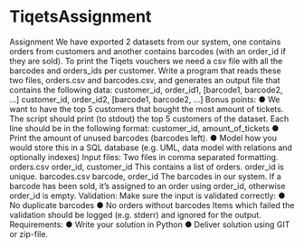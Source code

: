 # TiqetsAssignment

Assignment
We have exported 2 datasets from our system, one contains orders from customers and another contains barcodes (with an order_id if they are sold).
To print the Tiqets vouchers we need a csv file with all the barcodes and orders_ids per customer.
Write a program that reads these two files, orders.csv and barcodes.csv, and generates an output file that contains the following data:
customer_id, order_id1, [barcode1, barcode2, ...] customer_id, order_id2, [barcode1, barcode2, ...]
Bonus points:
● We want to have the top 5 customers that bought the most amount of tickets.
The script should print (to stdout) the top 5 customers of the dataset. Each line should be in the following format:
customer_id, amount_of_tickets
● Print the amount of unused barcodes (barcodes left).
● Model how you would store this in a SQL database (e.g. UML, data model with
relations and optionally indexes)
Input files:
Two files in comma separated formatting.
orders.csv
order_id, customer_id
This contains a list of orders. order_id is unique.
barcodes.csv
barcode, order_id
The barcodes in our system. If a barcode has been sold, it’s assigned to an order using order_id, otherwise order_id is empty.
Validation:
Make sure the input is validated correctly:
● No duplicate barcodes
● No orders without barcodes
Items which failed the validation should be logged (e.g. stderr) and ignored for the output.
Requirements:
● Write your solution in Python
● Deliver solution using GIT or zip-file.
